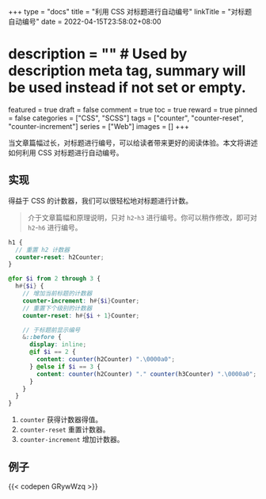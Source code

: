 +++
type = "docs"
title = "利用 CSS 对标题进行自动编号"
linkTitle = "对标题自动编号"
date = 2022-04-15T23:58:02+08:00
# description = "" # Used by description meta tag, summary will be used instead if not set or empty.
featured = true
draft = false
comment = true
toc = true
reward = true
pinned = false
categories = ["CSS", "SCSS"]
tags = ["counter", "counter-reset", "counter-increment"]
series = ["Web"]
images = []
+++

当文章篇幅过长，对标题进行编号，可以给读者带来更好的阅读体验。本文将讲述如何利用 CSS 对标题进行自动编号。

<!--more-->

## 实现

得益于 CSS 的计数器，我们可以很轻松地对标题进行计数。

> 介于文章篇幅和原理说明，只对 `h2`-`h3` 进行编号。你可以稍作修改，即可对 `h2`-`h6` 进行编号。

```scss
h1 {
  // 重置 h2 计数器
  counter-reset: h2Counter;
}

@for $i from 2 through 3 {
  h#{$i} {
    // 增加当前标题的计数器
    counter-increment: h#{$i}Counter;
    // 重置下个级别的计数器
    counter-reset: h#{$i + 1}Counter;

    // 于标题前显示编号
    &::before {
      display: inline;
      @if $i == 2 {
        content: counter(h2Counter) ".\0000a0";
      } @else if $i == 3 {
        content: counter(h2Counter) "." counter(h3Counter) ".\0000a0";
      }
    }
  }
}
```

1. `counter` 获得计数器得值。
1. `counter-reset` 重置计数器。
1. `counter-increment` 增加计数器。

## 例子

{{< codepen GRywWzq >}}

